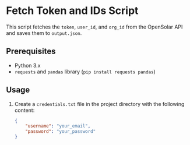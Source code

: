 # Fetch Token and IDs Script

This script fetches the `token`, `user_id`, and `org_id` from the OpenSolar API and saves them to `output.json`.

## Prerequisites
- Python 3.x
- `requests` and `pandas`   library (`pip install requests pandas`)

## Usage
1. Create a `credentials.txt` file in the project directory with the following content:
   ```json
   {
       "username": "your_email",
       "password": "your_password"
   }

